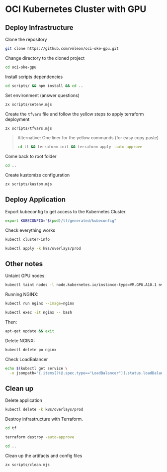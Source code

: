 # OCI Kubernetes Cluster with GPU

## Deploy Infrastructure

Clone the repository

```bash
git clone https://github.com/vmleon/oci-oke-gpu.git
```

Change directory to the cloned project

```bash
cd oci-oke-gpu
```

Install scripts dependencies

```bash
cd scripts/ && npm install && cd ..
```

Set environment (answer questions)

```bash
zx scripts/setenv.mjs
```

Create the `tfvars` file and follow the yellow steps to apply terraform deployment

```bash
zx scripts/tfvars.mjs
```

> Alternative: One liner for the yellow commands (for easy copy paste)
>
> ```bash
> cd tf && terraform init && terraform apply -auto-approve
> ```

Come back to root folder

```bash
cd ..
```

Create kustomize configuration

```bash
zx scripts/kustom.mjs
```

## Deploy Application

Export kubeconfig to get access to the Kubernetes Cluster

```bash
export KUBECONFIG="$(pwd)/tf/generated/kubeconfig"
```

Check everything works

```bash
kubectl cluster-info
```

```bash
kubectl apply -k k8s/overlays/prod
```

## Other notes

Untaint GPU nodes:

```bash
kubectl taint nodes -l node.kubernetes.io/instance-type=VM.GPU.A10.1 nvidia.com/gpu:NoSchedule-
```

Running NGINX:

```bash
kubectl run nginx --image=nginx
```

```bash
kubectl exec -it nginx -- bash
```

Then:

```bash
apt-get update && exit
```

Delete NGINX:

```bash
kubectl delete po nginx
```

Check LoadBalancer

```bash
echo $(kubectl get service \
  -o jsonpath='{.items[?(@.spec.type=="LoadBalancer")].status.loadBalancer.ingress[0].ip}')
```

## Clean up

Delete application

```bash
kubectl delete -k k8s/overlays/prod
```

Destroy infrastructure with Terraform.

```bash
cd tf
```

```bash
terraform destroy -auto-approve
```

```bash
cd ..
```

Clean up the artifacts and config files

```bash
zx scripts/clean.mjs
```
